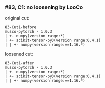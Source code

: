 ### #83, C1: no loosening by LooCo
original cut:

```
83-Cut1-before
musco-pytorch - 1.0.3
| +- numpy(version range:*)
| +- scikit-tensor-py3(version range:0.4.1)
| | +- numpy(version range:==1.16.*)
```




loosened cut:
```
83-Cut1-after
musco-pytorch - 1.0.3
| +- numpy(version range:*)
| +- scikit-tensor-py3(version range:0.4.1)
| | +- numpy(version range:==1.16.*)
```


